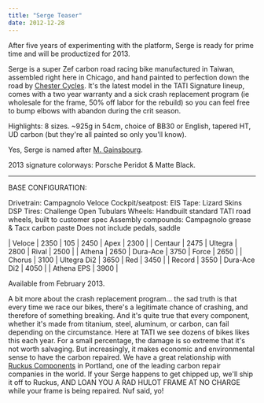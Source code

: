 ```yaml
---
title: "Serge Teaser"
date: 2012-12-28
---
```


After five years of experimenting with the platform, Serge is ready for prime time and will be productized for 2013.

Serge is a super Zef carbon road racing bike manufactured in Taiwan, assembled right here in Chicago, and hand painted to perfection down the road by [Chester Cycles](). It's the latest model in the TATI Signature lineup, comes with a two year warranty and a sick crash replacement program (ie wholesale for the frame, 50% off labor for the rebuild) so you can feel free to bump elbows with abandon during the crit season.

Highlights: 8 sizes. ~925g in 54cm, choice of BB30 or English, tapered HT, UD carbon (but they're all painted so only you'll know).

Yes, Serge is named after [M. Gainsbourg](http://www.youtube.com/watch?v=8I_Nm0z1ur4).

2013 signature colorways: Porsche Peridot & Matte Black.

* * *

BASE CONFIGURATION:

Drivetrain: Campagnolo Veloce
Cockpit/seatpost: EIS
Tape: Lizard Skins DSP
Tires: Challenge Open Tubulars
Wheels: Handbuilt standard TATI road wheels, built to customer spec
Assembly compounds: Campagnolo grease & Tacx carbon paste
Does not include pedals, saddle

| Veloce | 2350 | 105 | 2450 | Apex | 2300 |
| Centaur | 2475 | Ultegra | 2800 | Rival | 2500 |
| Athena | 2650 | Dura-Ace | 3750 | Force | 2650 |
| Chorus | 3100 | Ultegra Di2 | 3650 | Red | 3450 |
| Record | 3550 | Dura-Ace Di2 | 4050 |
| Athena EPS | 3900 |

Available from February 2013.

A bit more about the crash replacement program... the sad truth is that every time we race our bikes, there's a legitimate chance of crashing, and therefore of something breaking. And it's quite true that every component, whether it's made from titanium, steel, aluminum, or carbon, can fail depending on the circumstance. Here at TATI we see dozens of bikes likes this each year. For a small percentage, the damage is so extreme that it's not worth salvaging. But increasingly, it makes economic and environmental sense to have the carbon repaired. We have a great relationship with [Ruckus Components](http://www.ruckuscomp.com/) in Portland, one of the leading carbon repair companies in the world. If your Serge happens to get chipped up, we'll ship it off to Ruckus, AND LOAN YOU A RAD HULOT FRAME AT NO CHARGE while your frame is being repaired. Nuf said, yo!
